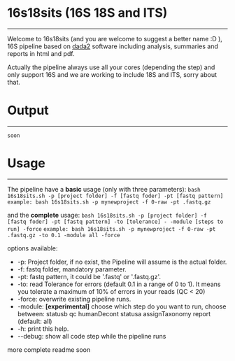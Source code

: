 # 16s18sits (16S 18S and ITS)
------------------------------------------------------------------
Welcome to 16s18sits (and you are welcome to suggest a better name :D ), 16S  pipeline based on [dada2](https://benjjneb.github.io/dada2/tutorial.html) software including analysis, summaries and reports in html and pdf.

Actually the pipeline always use all your cores (depending the step) and only support 16S and we are working to include 18S and ITS, sorry about that.

# Output
---------------------------------
	
    soon
    
# Usage
---------------------------------

The pipeline have a **basic** usage (only with three parameters):
`bash 16s18sits.sh -p [project folder] -f [fastq foder] -pt [fastq pattern]`
`example: bash 16s18sits.sh -p mynewproject -f 0-raw -pt .fastq.gz`

and the **complete** usage:
`bash 16s18sits.sh -p [project folder] -f [fastq foder] -pt [fastq pattern] -to [tolerance] - -module [steps to run] -force`
`example: bash 16s18sits.sh -p mynewproject -f 0-raw -pt .fastq.gz -to 0.1 -module all -force`

options available:

* -p: Project folder, if no exist, the Pipeline will assume is the actual folder.
* -f: fastq folder, mandatory parameter.
* -pt: fastq pattern, it could be '.fastq' or '.fastq.gz'.
* -to: read Tolerance for errors (default 0.1 in a range of 0 to 1). It means you tolerate a maximum of 10% of errors in your reads (QC < 20)
* -force: overwrite existing pipeline runs.
* -module: **[experimental]** choose which step do you want to run, choose between: statusb qc humanDecont statusa assignTaxonomy report (default: all)
* -h: print this help.
* --debug: show all code step while the pipeline runs

more complete readme soon